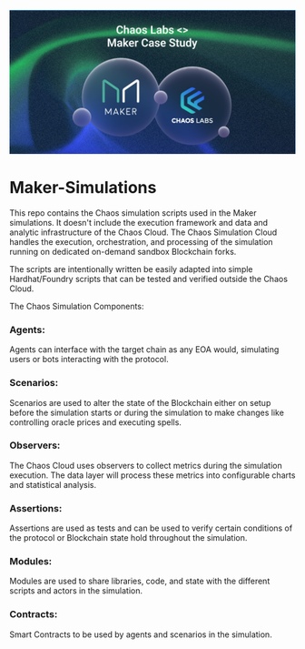 ![Chaos Labs - Maker Collab](https://github.com/ChaosLabsInc/Maker-Simulations/blob/main/etc/header.png)
# Maker-Simulations

This repo contains the Chaos simulation scripts used in the Maker simulations. It doesn't include the execution framework and data and analytic infrastructure of the Chaos Cloud. The Chaos Simulation Cloud handles the execution, orchestration, and processing of the simulation running on dedicated on-demand sandbox Blockchain forks.

The scripts are intentionally written be easily adapted into simple Hardhat/Foundry scripts that can be tested and verified outside the Chaos Cloud.

The Chaos Simulation Components:

### Agents:
Agents can interface with the target chain as any EOA would, simulating users or bots interacting with the protocol.

### Scenarios:
Scenarios are used to alter the state of the Blockchain either on setup before the simulation starts or during the simulation to make changes like controlling oracle prices and executing spells.

### Observers:
The Chaos Cloud uses observers to collect metrics during the simulation execution. The data layer will process these metrics into configurable charts and statistical analysis.

### Assertions:
Assertions are used as tests and can be used to verify certain conditions of the protocol or Blockchain state hold throughout the simulation.

### Modules:
Modules are used to share libraries, code, and state with the different scripts and actors in the simulation.

### Contracts:
Smart Contracts to be used by agents and scenarios in the simulation.

